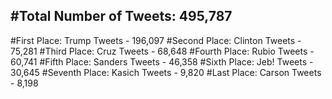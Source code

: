 #Total Number of Tweets: 495,787 
---
#First Place: Trump Tweets - 196,097
#Second Place: Clinton Tweets - 75,281
#Third Place: Cruz Tweets - 68,648
#Fourth Place: Rubio Tweets - 60,741
#Fifth Place: Sanders Tweets - 46,358
#Sixth Place: Jeb! Tweets - 30,645
#Seventh Place: Kasich Tweets - 9,820
#Last Place: Carson Tweets - 8,198
